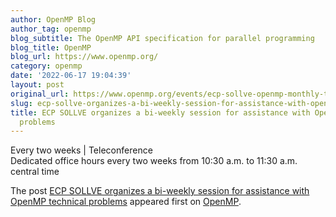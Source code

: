 ```yaml
---
author: OpenMP Blog
author_tag: openmp
blog_subtitle: The OpenMP API specification for parallel programming
blog_title: OpenMP
blog_url: https://www.openmp.org/
category: openmp
date: '2022-06-17 19:04:39'
layout: post
original_url: https://www.openmp.org/events/ecp-sollve-openmp-monthly-teleconference-2/?utm_source=rss&utm_medium=rss&utm_campaign=ecp-sollve-openmp-monthly-teleconference-2
slug: ecp-sollve-organizes-a-bi-weekly-session-for-assistance-with-openmp-technical-problems
title: ECP SOLLVE organizes a bi-weekly session for assistance with OpenMP technical
  problems
---
```


<p>Every two weeks  |  Teleconference<br />
Dedicated office hours every two weeks from 10:30 a.m. to 11:30 a.m. central time</p>

<p>The post <a href="https://www.openmp.org/events/ecp-sollve-openmp-monthly-teleconference-2/" rel="nofollow">ECP SOLLVE organizes a bi-weekly session for assistance with OpenMP technical problems</a> appeared first on <a href="https://www.openmp.org" rel="nofollow">OpenMP</a>.</p>